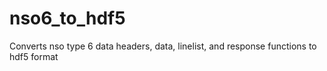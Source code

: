# nso6_to_hdf5
Converts nso type 6 data headers, data, linelist, and response functions to hdf5 format
